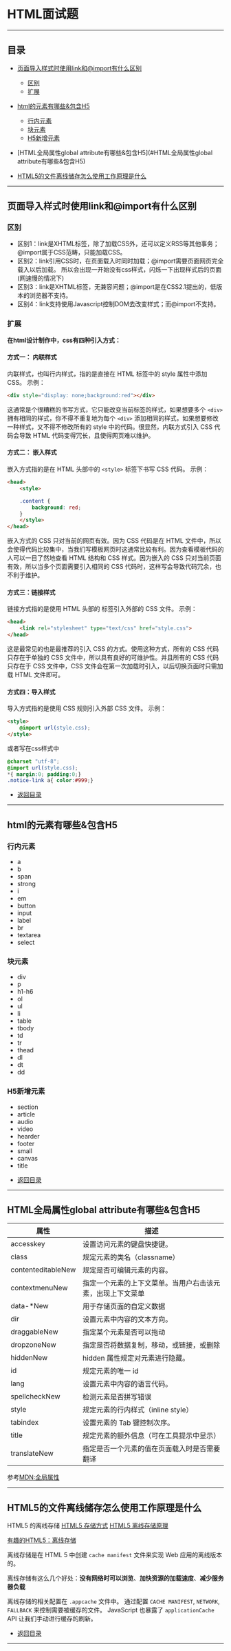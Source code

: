 # HTML面试题

------

## 目录

* [页面导入样式时使用link和@import有什么区别](#页面导入样式时使用link和@import有什么区别)
  * [区别](#区别)
  * [扩展](#扩展)
  
* [html的元素有哪些&包含H5](#html的元素有哪些&包含H5)

  * [行内元素](#行内元素)
  * [块元素](#块元素)
  * [H5新增元素](#H5新增元素)

* [HTML全局属性global attribute有哪些&包含H5](#HTML全局属性global attribute有哪些&包含H5)

* [HTML5的文件离线储存怎么使用工作原理是什么](#HTML5的文件离线储存怎么使用工作原理是什么)

  

------

## 页面导入样式时使用link和@import有什么区别

### 区别

- 区别1：link是XHTML标签，除了加载CSS外，还可以定义RSS等其他事务；@import属于CSS范畴，只能加载CSS。
- 区别2：link引用CSS时，在页面载入时同时加载；@import需要页面网页完全载入以后加载。
  所以会出现一开始没有css样式，闪烁一下出现样式后的页面(网速慢的情况下)
- 区别3：link是XHTML标签，无兼容问题；@import是在CSS2.1提出的，低版本的浏览器不支持。
- 区别4：link支持使用Javascript控制DOM去改变样式；而@import不支持。

### 扩展

**在html设计制作中，css有四种引入方式：**

#### 方式一： 内联样式

内联样式，也叫行内样式，指的是直接在 HTML 标签中的 style 属性中添加 CSS。
示例：

```HTML
<div style="display: none;background:red"></div>
```

这通常是个很糟糕的书写方式，它只能改变当前标签的样式，如果想要多个 `<div>` 拥有相同的样式，你不得不重复地为每个 `<div>` 添加相同的样式，如果想要修改一种样式，又不得不修改所有的 style 中的代码。很显然，内联方式引入 CSS 代码会导致 HTML 代码变得冗长，且使得网页难以维护。

#### 方式二： 嵌入样式

嵌入方式指的是在 HTML 头部中的 `<style>` 标签下书写 CSS 代码。
示例：

```html
<head>
    <style>

    .content {
        background: red;
    }
    </style>
</head>
```

嵌入方式的 CSS 只对当前的网页有效。因为 CSS 代码是在 HTML 文件中，所以会使得代码比较集中，当我们写模板网页时这通常比较有利。因为查看模板代码的人可以一目了然地查看 HTML 结构和 CSS 样式。因为嵌入的 CSS 只对当前页面有效，所以当多个页面需要引入相同的 CSS 代码时，这样写会导致代码冗余，也不利于维护。

#### 方式三：链接样式

链接方式指的是使用 HTML 头部的 标签引入外部的 CSS 文件。
示例：

```html
<head>
    <link rel="stylesheet" type="text/css" href="style.css">
</head>
```

这是最常见的也是最推荐的引入 CSS 的方式。使用这种方式，所有的 CSS 代码只存在于单独的 CSS 文件中，所以具有良好的可维护性。并且所有的 CSS 代码只存在于 CSS 文件中，CSS 文件会在第一次加载时引入，以后切换页面时只需加载 HTML 文件即可。

#### 方式四：导入样式

导入方式指的是使用 CSS 规则引入外部 CSS 文件。
示例：

```html
<style>
    @import url(style.css);
</style>
```

或者写在css样式中

```css
@charset "utf-8";
@import url(style.css);
*{ margin:0; padding:0;}
.notice-link a{ color:#999;}
```

* [返回目录](#目录)

------

## html的元素有哪些&包含H5

### 行内元素

- a
- b
- span
- strong
- i
- em
- button
- input
- label
- br
- textarea
- select

### 块元素

- div
- p
- h1-h6
- ol
- ul
- li
- table
- tbody
- td
- tr
- thead
- dl
- dt
- dd

### H5新增元素

- section
- article
- audio
- video
- hearder
- footer
- small
- canvas
- title



* [返回目录](#目录)

------

## HTML全局属性global attribute有哪些&包含H5

| 属性               | 描述                                                       |
| ------------------ | ---------------------------------------------------------- |
| accesskey          | 设置访问元素的键盘快捷键。                                 |
| class              | 规定元素的类名（classname）                                |
| contenteditableNew | 规定是否可编辑元素的内容。                                 |
| contextmenuNew     | 指定一个元素的上下文菜单。当用户右击该元素，出现上下文菜单 |
| data-*New          | 用于存储页面的自定义数据                                   |
| dir                | 设置元素中内容的文本方向。                                 |
| draggableNew       | 指定某个元素是否可以拖动                                   |
| dropzoneNew        | 指定是否将数据复制，移动，或链接，或删除                   |
| hiddenNew          | hidden 属性规定对元素进行隐藏。                            |
| id                 | 规定元素的唯一 id                                          |
| lang               | 设置元素中内容的语言代码。                                 |
| spellcheckNew      | 检测元素是否拼写错误                                       |
| style              | 规定元素的行内样式（inline style）                         |
| tabindex           | 设置元素的 Tab 键控制次序。                                |
| title              | 规定元素的额外信息（可在工具提示中显示）                   |
| translateNew       | 指定是否一个元素的值在页面载入时是否需要翻译               |

参考[MDN:全局属性](https://developer.mozilla.org/zh-CN/docs/Web/HTML/Global_attributes)

------

## HTML5的文件离线储存怎么使用工作原理是什么

HTML5 的离线存储
[HTML5 存储方式](https://segmentfault.com/a/1190000011516871)
[HTML5 离线存储原理](https://segmentfault.com/a/1190000006984353)

[有趣的HTML5：离线存储](https://segmentfault.com/a/1190000000732617)

离线存储是在 HTML 5 中创建 `cache manifest` 文件来实现 Web 应用的离线版本的。

离线存储有这么几个好处：**没有网络时可以浏览**、**加快资源的加载速度**、**减少服务器负载**

离线存储的相关配置在 `.appcache` 文件中。
通过配置 `CACHE MANIFEST`, `NETWORK`, `FALLBACK` 来控制需要被缓存的文件。
JavaScript 也暴露了 `applicationCache` API 让我们手动进行缓存的刷新。



* [返回目录](#目录)

------

